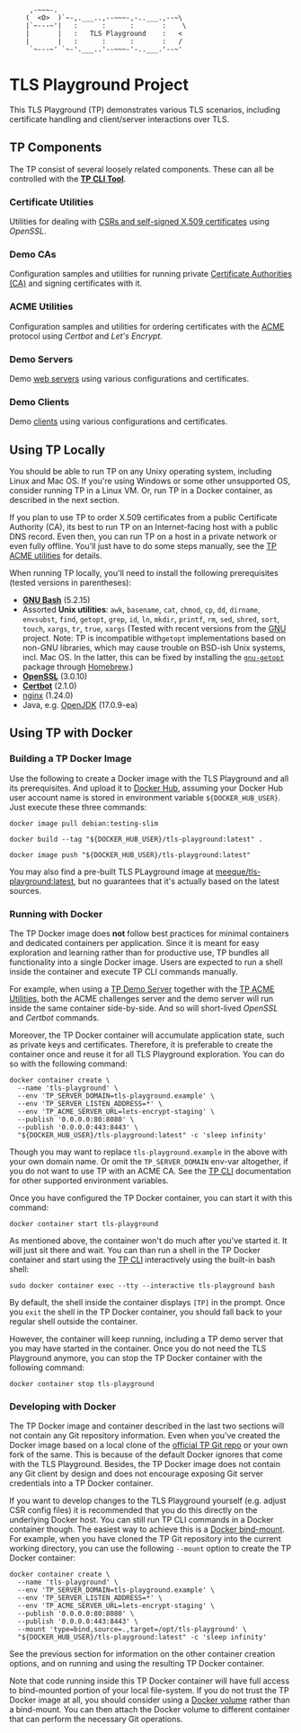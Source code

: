```

     ,-~~~-.
    (  <O>  )`~-,.___..,--~~~-,-..___.,--~\
    |`~---~'|   :      :      :       :    \
    |       |   :   TLS Playground    :   <
    |       |   :      :      :       :   /
     `~---~' `~-'.___..'--~~~-'-..___.'--~'

```



# TLS Playground Project

This TLS Playground (TP) demonstrates various TLS scenarios, including certificate handling and client/server interactions over TLS.



## TP Components

The TP consist of several loosely related components.
These can all be controlled with the **[TP CLI Tool](bin/README.md)**.

### Certificate Utilities

Utilities for dealing with [CSRs and self-signed X.509 certificates](cert/README.md) using *OpenSSL*.

### Demo CAs

Configuration samples and utilities for running private [Certificate Authorities (CA)](ca/README.md) and signing certificates with it.

### ACME Utilities

Configuration samples and utilities for ordering certificates with the [ACME](acme/README.md) protocol using *Certbot* and *Let's Encrypt*.

### Demo Servers

Demo [web servers](server/README.md) using various configurations and certificates.

### Demo Clients

Demo [clients](client/README.md) using various configurations and certificates.



## Using TP Locally

You should be able to run TP on any Unixy operating system, including Linux and Mac OS.
If you're using Windows or some other unsupported OS, consider running TP in a Linux VM.
Or, run TP in a Docker container, as described in the next section.

If you plan to use TP to order X.509 certificates from a public Certificate Authority (CA), its best to run TP on an Internet-facing host with a public DNS record.
Even then, you can run TP on a host in a private network or even fully offline.
You'll just have to do some steps manually, see the [TP ACME utilities](acme/README.md) for details.

When running TP locally, you'll need to install the following prerequisites (tested versions in parentheses):

* **[GNU Bash](https://www.gnu.org/software/bash/)** (5.2.15)
* Assorted **Unix utilities**:
  `awk`, `basename`, `cat`, `chmod`, `cp`, `dd`, `dirname`, `envsubst`, `find`, `getopt`, `grep`, `id`, `ln`, `mkdir`, `printf`, `rm`, `sed`, `shred`, `sort`, `touch`, `xargs`, `tr`, `true`, `xargs`
  (Tested with recent versions from the [GNU](https://www.gnu.org/software/software.html) project.
  Note: TP is incompatible with`getopt` implementations based on non-GNU libraries, which may cause trouble on BSD-ish Unix systems, incl. Mac OS. In the latter, this can be fixed by installing the [`gnu-getopt`](https://formulae.brew.sh/formula/gnu-getopt) package through [Homebrew](https://brew.sh/).)
* **[OpenSSL](https://www.openssl.org/)** (3.0.10)
* **[Certbot](https://certbot.eff.org/)** (2.1.0)
* [nginx](https://nginx.org/) (1.24.0)
* Java, e.g. [OpenJDK](https://openjdk.org/) (17.0.9-ea)



## Using TP with Docker

### Building a TP Docker Image

Use the following to create a Docker image with the TLS Playground and all its prerequisites.
And upload it to [Docker Hub](https://hub.docker.com/), assuming your Docker Hub user account name is stored in environment variable `${DOCKER_HUB_USER}`.
Just execute these three commands:

```
docker image pull debian:testing-slim
```
```
docker build --tag "${DOCKER_HUB_USER}/tls-playground:latest" .
```
```
docker image push "${DOCKER_HUB_USER}/tls-playground:latest"
```

You may also find a pre-built TLS PLayground image at [meeque/tls-playground:latest](https://hub.docker.com/r/meeque/tls-playground), but no guarantees that it's actually based on the latest sources.

### Running with Docker

The TP Docker image does **not** follow best practices for minimal containers and dedicated containers per application.
Since it is meant for easy exploration and learning rather than for productive use, TP bundles all functionality into a single Docker image.
Users are expected to run a shell inside the container and execute TP CLI commands manually.

For example, when using a [TP Demo Server](server/README.md) together with the [TP ACME Utilities](acme/README.md), both the ACME challenges server and the demo server will run inside the same container side-by-side.
And so will short-lived *OpenSSL* and *Certbot* commands.

Moreover, the TP Docker container will accumulate application state, such as private keys and certificates.
Therefore, it is preferable to create the container once and reuse it for all TLS Playground exploration.
You can do so with the following command:

```
docker container create \
  --name 'tls-playground' \
  --env 'TP_SERVER_DOMAIN=tls-playground.example' \
  --env 'TP_SERVER_LISTEN_ADDRESS=*' \
  --env 'TP_ACME_SERVER_URL=lets-encrypt-staging' \
  --publish '0.0.0.0:80:8080' \
  --publish '0.0.0.0:443:8443' \
  "${DOCKER_HUB_USER}/tls-playground:latest" -c 'sleep infinity'
```

Though you may want to replace `tls-playground.example` in the above with your own domain name.
Or omit the `TP_SERVER_DOMAIN` env-var altogether, if you do not want to use TP with an ACME CA.
See the [TP CLI](bin/README.md) documentation for other supported environment variables.

Once you have configured the TP Docker container, you can start it with this command:

```
docker container start tls-playground
```

As mentioned above, the container won't do much after you've started it.
It will just sit there and wait.
You can than run a shell in the TP Docker container and start using the [TP CLI](bin/README.md) interactively using the built-in bash shell:

```
sudo docker container exec --tty --interactive tls-playground bash
```

By default, the shell inside the container displays `[TP]` in the prompt.
Once you `exit` the shell in the TP Docker container, you should fall back to your regular shell outside the container.

However, the container will keep running, including a TP demo server that you may have started in the container.
Once you do not need the TLS Playground anymore, you can stop the TP Docker container with the following command:

```
docker container stop tls-playground
```

### Developing with Docker

The TP Docker image and container described in the last two sections will not contain any Git repository information.
Even when you've created the Docker image based on a local clone of the [official TP Git repo](https://github.com/meeque/tls-playground/) or your own fork of the same.
This is because of the default Docker ignores that come with the TLS Playground.
Besides, the TP Docker image does not contain any Git client by design and does not encourage exposing Git server credentials into a TP Docker container.

If you want to develop changes to the TLS Playground yourself (e.g. adjust CSR config files) it is recommended that you do this directly on the underlying Docker host.
You can still run TP CLI commands in a Docker container though.
The easiest way to achieve this is a [Docker bind-mount](https://docs.docker.com/storage/bind-mounts/).
For example, when you have cloned the TP Git repository into the current working directory, you can use the following `--mount` option to create the TP Docker container:

```
docker container create \
  --name 'tls-playground' \
  --env 'TP_SERVER_DOMAIN=tls-playground.example' \
  --env 'TP_SERVER_LISTEN_ADDRESS=*' \
  --env 'TP_ACME_SERVER_URL=lets-encrypt-staging' \
  --publish '0.0.0.0:80:8080' \
  --publish '0.0.0.0:443:8443' \
  --mount 'type=bind,source=.,target=/opt/tls-playground' \
  "${DOCKER_HUB_USER}/tls-playground:latest" -c 'sleep infinity'
```

See the previous section for information on the other container creation options, and on running and using the resulting TP Docker container.

Note that code running inside this TP Docker container will have full access to bind-mounted portion of your local file-system.
If you do not trust the TP Docker image at all, you should consider using a [Docker volume](https://docs.docker.com/storage/volumes/) rather than a bind-mount.
You can then attach the Docker volume to different container that can perform the necessary Git operations.
